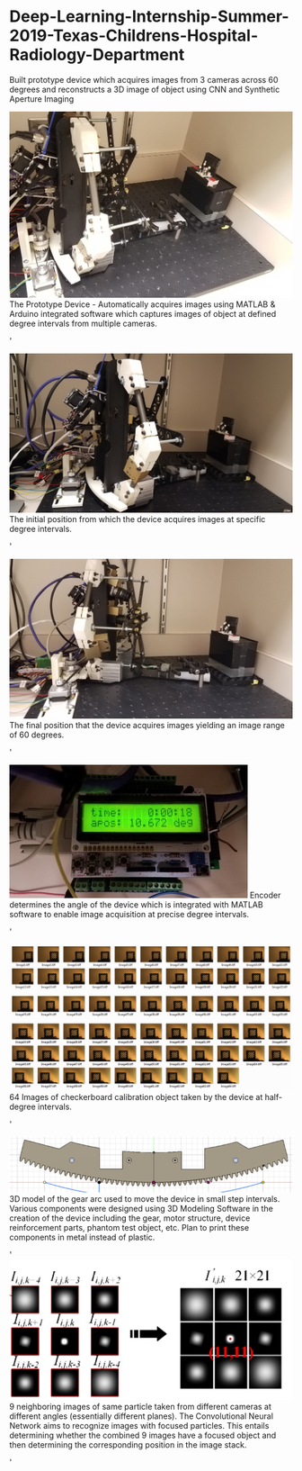 # Deep-Learning-Internship-Summer-2019-Texas-Childrens-Hospital-Radiology-Department
Built prototype device which acquires images from 3 cameras across 60 degrees and reconstructs a 3D image of object using CNN and Synthetic Aperture Imaging

![alt text](Screenshots/Device.jpg "The Prototype Device - Automatically acquires Images using MATLAB & Arduino integrated software that controls the motor and captures images of object at defined degree intervals from multiple cameras")
The Prototype Device - Automatically acquires images using MATLAB & Arduino integrated software which captures images of object at defined degree intervals from multiple cameras.


'

![alt text](Screenshots/Device_Start_Point.jpg "The initial position from which the device acquires images at specific degree intervals")
The initial position from which the device acquires images at specific degree intervals.

'

![alt text](Screenshots/Device_End_Point.jpg "The final position that the device acquires images resulting in images captured across a range of 60 degrees.")
The final position that the device acquires images yielding an image range of 60 degrees.

'


![alt text](Screenshots/Encoder_Arduino_Determines_Angle.jpg "Encoder determines the angle of the device which is integrated with MATLAB software to enable image acquisition at precise degree intervals")
          Encoder determines the angle of the device which is integrated with MATLAB software to enable image acquisition at precise degree intervals.

'

![alt text](Screenshots/Sample_Calibration_Imageset.JPG "64 Images of checkerboard calibration object taken by the device at half-degree intervals") 
64 Images of checkerboard calibration object taken by the device at half-degree intervals.

'

![alt text](Screenshots/Arc_Design_3DModel.png "3D model of the gear arc used to move the device in small step intervals. Various components were designed using 3D Modeling Software in the creation of the device including the gear, motor structure, device reinforcement parts, phantom test object, etc. Plan to print these components in metal instead of plastic.")
          3D model of the gear arc used to move the device in small step intervals. Various components were designed using 3D Modeling Software in the creation of the device including the gear, motor structure, device reinforcement parts, phantom test object, etc. Plan to print these components in metal instead of plastic.

'
![alt text](Screenshots/Same_Particle_Diff_Cameras.png "9 neighboring images of same particle taken from different cameras at different angles (essentially different planes).") 
9 neighboring images of same particle taken from different cameras at different angles (essentially different planes). The Convolutional Neural Network aims to recognize images with focused particles. This entails determining whether the combined 9 images have a focused object and then determining the corresponding position in the image stack.

'








